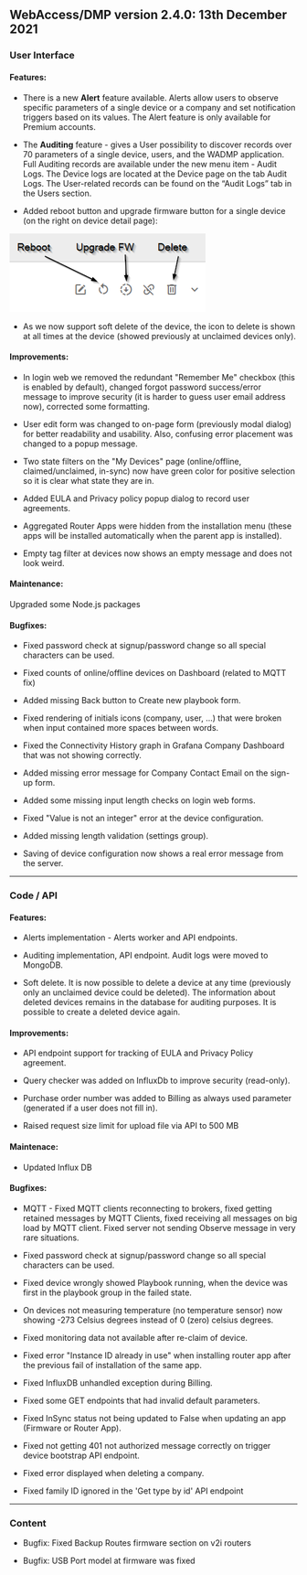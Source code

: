 ## WebAccess/DMP version 2.4.0: 13th December 2021

### User Interface

#### Features:

* There is a new **Alert** feature available. Alerts allow users to observe specific parameters of a single device or a company and set notification triggers based on its values. The Alert feature is only available for Premium accounts.

* The **Auditing** feature - gives a User possibility to discover records over 70 parameters of a single device, users, and the WADMP application. Full Auditing records are available under the new menu item - Audit Logs. The Device logs are located at the Device page on the tab Audit Logs. The User-related records can be found on the “Audit Logs” tab in the Users section.

* Added reboot button and upgrade firmware button for a single device (on the right on device detail page):

![reboot upgrade delete](/images/release-notes/2.4.0_reboot_upgrade_delete.png "reboot upgrade delete")

* As we now support soft delete of the device, the icon to delete is shown at all times at the device (showed previously at unclaimed devices only).

#### Improvements:

* In login web we removed the redundant "Remember Me" checkbox (this is enabled by default), changed forgot password success/error message to improve security (it is harder to guess user email address now), corrected some formatting.

* User edit form was changed to on-page form (previously modal dialog) for better readability and usability. Also, confusing error placement was changed to a popup message.

* Two state filters on the "My Devices" page (online/offline, claimed/unclaimed, in-sync) now have green color for positive selection so it is clear what state they are in.

* Added EULA and Privacy policy popup dialog to record user agreements. 

* Aggregated Router Apps were hidden from the installation menu (these apps will be installed automatically when the parent app is installed).

* Empty tag filter at devices now shows an empty message and does not look weird.

#### Maintenance:

Upgraded some Node.js packages

#### Bugfixes:

* Fixed password check at signup/password change so all special characters can be used.

* Fixed counts of online/offline devices on Dashboard (related to MQTT fix) 

* Added missing Back button to Create new playbook form.

* Fixed rendering of initials icons (company, user, ...) that were broken when input contained more spaces between words.

* Fixed the Connectivity History graph in Grafana Company Dashboard that was not showing correctly.

* Added missing error message for Company Contact Email on the sign-up form.
  
* Added some missing input length checks on login web forms.

* Fixed "Value is not an integer" error at the device configuration.

* Added missing length validation (settings group).

* Saving of device configuration now shows a real error message from the server. 

---

### Code / API

#### Features:

* Alerts implementation - Alerts worker and API endpoints.
  
* Auditing implementation, API endpoint. Audit logs were moved to MongoDB.

* Soft delete. It is now possible to delete a device at any time (previously only an unclaimed device could be deleted). The information about deleted devices remains in the database for auditing purposes. It is possible to create a deleted device again.

#### Improvements:

* API endpoint support for tracking of EULA and Privacy Policy agreement.

* Query checker was added on InfluxDb to improve security (read-only).

* Purchase order number was added to Billing as always used parameter (generated if a user does not fill in).

* Raised request size limit for upload file via API to 500 MB

#### Maintenace:

* Updated Influx DB

#### Bugfixes:

* MQTT - Fixed MQTT clients reconnecting to brokers, fixed getting retained messages by MQTT Clients, fixed receiving all messages on big load by MQTT client. Fixed server not sending Observe message in very rare situations.

* Fixed password check at signup/password change so all special characters can be used.

* Fixed device wrongly showed Playbook running, when the device was first in the playbook group in the failed state.

* On devices not measuring temperature (no temperature sensor) now showing -273 Celsius degrees instead of 0 (zero) celsius degrees.

* Fixed monitoring data not available after re-claim of device.

* Fixed error "Instance ID already in use" when installing router app after the previous fail of installation of the same app.

* Fixed InfluxDB unhandled exception during Billing.

* Fixed some GET endpoints that had invalid default parameters.

* Fixed InSync status not being updated to False when updating an app (Firmware or Router App).  

* Fixed not getting 401 not authorized message correctly on trigger device bootstrap API endpoint.

* Fixed error displayed when deleting a company.
  
* Fixed family ID ignored in the 'Get type by id' API endpoint

---

### Content

* Bugfix: Fixed Backup Routes firmware section on v2i routers

* Bugfix: USB Port model at firmware was fixed










